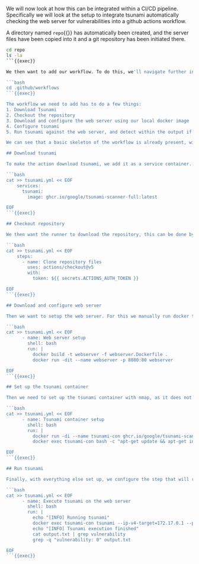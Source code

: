 We will now look at how this can be integrated within a CI/CD pipeline. Specifically we will look at the setup to integrate tsunami automatically checking the web server for vulnerabilities into a github actions workflow. 

A directory named `repo`{{}} has automatically been created, and the server files have been copied into it and a git repository has been initiated there. 

```bash
cd repo
ls -la
```{{exec}}

We then want to add our workflow. To do this, we'll navigate further into the .github/workflows directory.

```bash
cd .github/workflows
```{{exec}}

The workflow we need to add has to do a few things:
1. Download Tsunami
2. Checkout the repository
3. Download and configure the web server using our local docker image
4. Configure tsunami
5. Run tsunami against the web server, and detect within the output if there are any vulnerabilities

We can see that a basic skeleton of the workflow is already present, with a name, and is set to trigger on pushing to main. This can be changed so that the action is run more often or in different circumstances if desired.

## Download tsunami

To make the action download tsunami, we add it as a service container. This will include the container within the current job. We do this using the code below. Click on it to add it to the workflow.

```bash
cat >> tsunami.yml << EOF
    services:
      tsunami:
        image: ghcr.io/google/tsunami-scanner-full:latest

EOF
```{{exec}}

## Checkout repository

We then want the runner to download the repository, this can be done by using a github action named checkout or any other way that works. 

```bash
cat >> tsunami.yml << EOF
    steps:
      - name: Clone repository files
        uses: actions/checkout@v5
        with:
          token: ${{ secrets.ACTIONS_AUTH_TOKEN }}

EOF
```{{exec}}

## Download and configure web server

Then we want to setup the web server. For this we manually run docker to setup our dockerfile.

```bash
cat >> tsunami.yml << EOF
      - name: Web server setup
        shell: bash
        run: | 
          docker build -t webserver -f webserver.Dockerfile .
          docker run -dit --name webserver -p 8080:80 webserver

EOF
```{{exec}}

## Set up the tsunami container

Then we need to set up the tsunami container with nmap, as it does not come included.

```bash
cat >> tsunami.yml << EOF
      - name: Tsunami container setup
        shell: bash
        run: |
          docker run -di --name tsunami-con ghcr.io/google/tsunami-scanner-full:latest
          docker exec tsunami-con bash -c "apt-get update && apt-get install -y nmap"

EOF
```{{exec}}

## Run tsunami

Finally, with everything else set up, we configure the step that will run tsunami against the web server. Fundamnetally we use the same command as we showed previously within this tutorial. We redirect the output of this command to a file, and we then read the file to find if there are any vulnerabilities. The number of vulnerabilities found is extracted and shown in the output log. grep is then used again generate an appropriate status code so the runner succeeds when there are no vulnerabilities present, and fails when there are.

```bash
cat >> tsunami.yml << EOF
      - name: Execute tsunami on the web server
        shell: bash
        run: |
          echo "[INFO] Running tsunami"
          docker exec tsunami-con tsunami --ip-v4-target=172.17.0.1 --port-ranges-target=8080 --detectors-include="ApacheHttpServerCVE202141773VulnDetector" 2> output.txt
          echo "[INFO] Tsunami execution finished"
          cat output.txt | grep vulnerability
          grep -q "vulnerability: 0" output.txt

EOF
```{{exec}}
